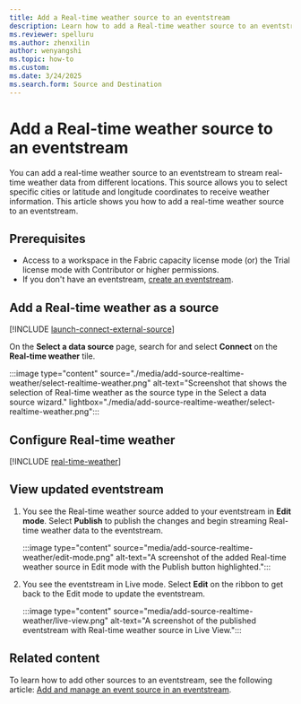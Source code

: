 ```yaml
---
title: Add a Real-time weather source to an eventstream
description: Learn how to add a Real-time weather source to an eventstream.
ms.reviewer: spelluru
ms.author: zhenxilin
author: wenyangshi
ms.topic: how-to
ms.custom:
ms.date: 3/24/2025
ms.search.form: Source and Destination
---
```


# Add a Real-time weather source to an eventstream

You can add a real-time weather source to an eventstream to stream real-time weather data from different locations. This source allows you to select specific cities or latitude and longitude coordinates to receive weather information. This article shows you how to add a real-time weather source to an eventstream.

## Prerequisites

- Access to a workspace in the Fabric capacity license mode (or) the Trial license mode with Contributor or higher permissions. 
- If you don't have an eventstream, [create an eventstream](create-manage-an-eventstream.md). 

## Add a Real-time weather as a source

[!INCLUDE [launch-connect-external-source](./includes/launch-connect-external-source.md)]

On the **Select a data source** page, search for and select **Connect** on the **Real-time weather** tile.

:::image type="content" source="./media/add-source-realtime-weather/select-realtime-weather.png" alt-text="Screenshot that shows the selection of Real-time weather as the source type in the Select a data source wizard." lightbox="./media/add-source-realtime-weather/select-realtime-weather.png":::

## Configure Real-time weather

[!INCLUDE [real-time-weather](./includes/real-time-weather.md)]

## View updated eventstream
1. You see the Real-time weather source added to your eventstream in **Edit mode**. Select **Publish** to publish the changes and begin streaming Real-time weather data to the eventstream.

    :::image type="content" source="media/add-source-realtime-weather/edit-mode.png" alt-text="A screenshot of the added Real-time weather source in Edit mode with the Publish button highlighted.":::
1. You see the eventstream in Live mode. Select **Edit** on the ribbon to get back to the Edit mode to update the eventstream. 

    :::image type="content" source="media/add-source-realtime-weather/live-view.png" alt-text="A screenshot of the published eventstream with Real-time weather source in Live View.":::

## Related content
To learn how to add other sources to an eventstream, see the following article: [Add and manage an event source in an eventstream](add-manage-eventstream-sources.md).
